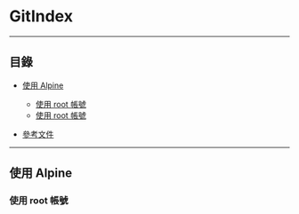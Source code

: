 # GitIndex

* * *
## 目錄

-   [使用 Alpine](#use)
    -   [使用 root 帳號](#uselogin)
    -   [使用 root 帳號](https://github.com/CDS-ZUKYUN/OS_Alpine/blob/main/Book/Chapter01-Install%20Alpine.md)

- [參考文件](#references)

* * *



<h2 id="use">使用 Alpine</h2>

<h3 id="uselogin">使用 root 帳號</h3>
